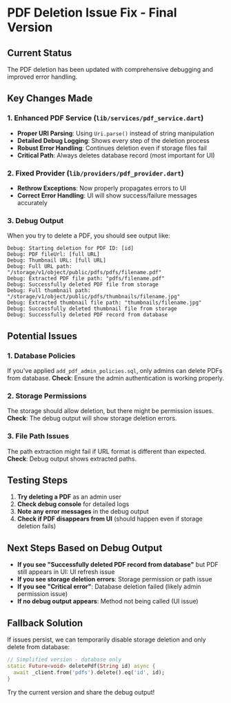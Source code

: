 # PDF Deletion Issue Fix - Final Version

## Current Status
The PDF deletion has been updated with comprehensive debugging and improved error handling.

## Key Changes Made

### 1. Enhanced PDF Service (`lib/services/pdf_service.dart`)
- **Proper URI Parsing**: Using `Uri.parse()` instead of string manipulation
- **Detailed Debug Logging**: Shows every step of the deletion process
- **Robust Error Handling**: Continues deletion even if storage files fail
- **Critical Path**: Always deletes database record (most important for UI)

### 2. Fixed Provider (`lib/providers/pdf_provider.dart`)
- **Rethrow Exceptions**: Now properly propagates errors to UI
- **Correct Error Handling**: UI will show success/failure messages accurately

### 3. Debug Output
When you try to delete a PDF, you should see output like:
```
Debug: Starting deletion for PDF ID: [id]
Debug: PDF fileUrl: [full URL]
Debug: Thumbnail URL: [full URL]
Debug: Full URL path: "/storage/v1/object/public/pdfs/pdfs/filename.pdf"
Debug: Extracted PDF file path: "pdfs/filename.pdf"
Debug: Successfully deleted PDF file from storage
Debug: Full thumbnail path: "/storage/v1/object/public/pdfs/thumbnails/filename.jpg"
Debug: Extracted thumbnail file path: "thumbnails/filename.jpg"
Debug: Successfully deleted thumbnail file from storage
Debug: Successfully deleted PDF record from database
```

## Potential Issues

### 1. Database Policies
If you've applied `add_pdf_admin_policies.sql`, only admins can delete PDFs from database.
**Check**: Ensure the admin authentication is working properly.

### 2. Storage Permissions
The storage should allow deletion, but there might be permission issues.
**Check**: The debug output will show storage deletion errors.

### 3. File Path Issues
The path extraction might fail if URL format is different than expected.
**Check**: Debug output shows extracted paths.

## Testing Steps

1. **Try deleting a PDF** as an admin user
2. **Check debug console** for detailed logs
3. **Note any error messages** in the debug output
4. **Check if PDF disappears from UI** (should happen even if storage deletion fails)

## Next Steps Based on Debug Output

- **If you see "Successfully deleted PDF record from database"** but PDF still appears in UI: UI refresh issue
- **If you see storage deletion errors**: Storage permission or path issue
- **If you see "Critical error"**: Database deletion failed (likely admin permission issue)
- **If no debug output appears**: Method not being called (UI issue)

## Fallback Solution
If issues persist, we can temporarily disable storage deletion and only delete from database:

```dart
// Simplified version - database only
static Future<void> deletePdf(String id) async {
  await _client.from('pdfs').delete().eq('id', id);
}
```

Try the current version and share the debug output!
